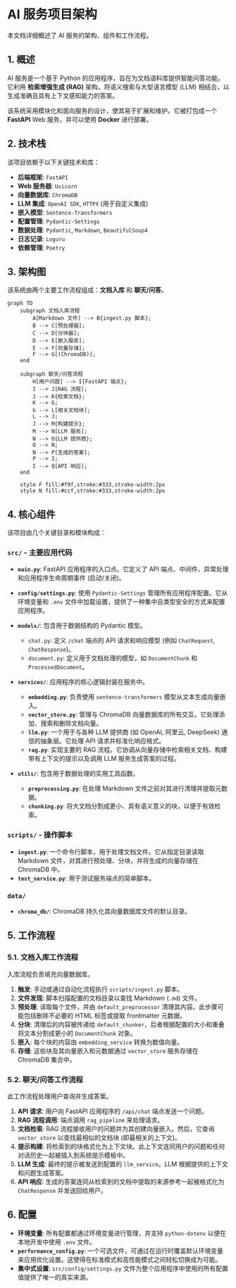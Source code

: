 # AI 服务项目架构

本文档详细概述了 AI 服务的架构、组件和工作流程。

## 1. 概述

AI 服务是一个基于 Python 的应用程序，旨在为文档语料库提供智能问答功能。它利用 **检索增强生成 (RAG)** 架构，将语义搜索与大型语言模型 (LLM) 相结合，以生成准确且具有上下文感知能力的答案。

该系统采用模块化和面向服务的设计，使其易于扩展和维护。它被打包成一个 **FastAPI** Web 服务，并可以使用 **Docker** 进行部署。

## 2. 技术栈

该项目依赖于以下关键技术和库：

- **后端框架**: `FastAPI`
- **Web 服务器**: `Uvicorn`
- **向量数据库**: `ChromaDB`
- **LLM 集成**: `OpenAI SDK`, `HTTPX` (用于自定义集成)
- **嵌入模型**: `Sentence-Transformers`
- **配置管理**: `Pydantic-Settings`
- **数据处理**: `Pydantic`, `Markdown`, `BeautifulSoup4`
- **日志记录**: `Loguru`
- **依赖管理**: `Poetry`

## 3. 架构图

该系统由两个主要工作流程组成：**文档入库** 和 **聊天/问答**。

```mermaid
graph TD
    subgraph 文档入库流程
        A[Markdown 文件] --> B{ingest.py 脚本};
        B --> C[预处理器];
        C --> D[分块器];
        D --> E[嵌入服务];
        E --> F[向量存储];
        F --> G[(ChromaDB)];
    end

    subgraph 聊天/问答流程
        H[用户问题] --> I{FastAPI 端点};
        I --> J[RAG 流程];
        J --> K{检索文档};
        K --> G;
        G --> L[相关文档块];
        L --> J;
        J --> M{构建提示};
        M --> N[LLM 服务];
        N --> O{LLM 提供商};
        O --> N;
        N --> P[生成的答案];
        P --> I;
        I --> Q[API 响应];
    end

    style F fill:#f9f,stroke:#333,stroke-width:2px
    style N fill:#ccf,stroke:#333,stroke-width:2px
```

## 4. 核心组件

该项目由几个关键目录和模块构成：

### `src/` - 主要应用代码

-   **`main.py`**: FastAPI 应用程序的入口点。它定义了 API 端点、中间件、异常处理和应用程序生命周期事件 (启动/关闭)。

-   **`config/settings.py`**: 使用 `Pydantic-Settings` 管理所有应用程序配置。它从环境变量和 `.env` 文件中加载设置，提供了一种集中且类型安全的方式来配置应用程序。

-   **`models/`**: 包含用于数据结构的 Pydantic 模型。
    -   `chat.py`: 定义 `/chat` 端点的 API 请求和响应模型 (例如 `ChatRequest`, `ChatResponse`)。
    -   `document.py`: 定义用于文档处理的模型，如 `DocumentChunk` 和 `ProcessedDocument`。

-   **`services/`**: 应用程序的核心逻辑封装在服务中。
    -   **`embedding.py`**: 负责使用 `sentence-transformers` 模型从文本生成向量嵌入。
    -   **`vector_store.py`**: 管理与 ChromaDB 向量数据库的所有交互。它处理添加、搜索和删除文档向量。
    -   **`llm.py`**: 一个用于与各种 LLM 提供商 (如 OpenAI, 阿里云, DeepSeek) 通信的抽象层。它处理 API 请求并标准化响应格式。
    -   **`rag.py`**: 实现主要的 RAG 流程。它协调从向量存储中检索相关文档、构建带有上下文的提示以及调用 LLM 服务生成答案的过程。

-   **`utils/`**: 包含用于数据处理的实用工具函数。
    -   **`preprocessing.py`**: 在处理 Markdown 文件之前对其进行清理并提取元数据。
    -   **`chunking.py`**: 将大文档分割成更小、具有语义意义的块，以便于有效检索。

### `scripts/` - 操作脚本

-   **`ingest.py`**: 一个命令行脚本，用于处理文档文件。它从指定目录读取 Markdown 文件，对其进行预处理、分块，并将生成的向量存储在 ChromaDB 中。
-   **`test_service.py`**: 用于测试服务端点的简单脚本。

### `data/`

-   **`chroma_db/`**: ChromaDB 持久化其向量数据库文件的默认目录。

## 5. 工作流程

### 5.1. 文档入库工作流程

入库流程负责填充向量数据库。

1.  **触发**: 手动或通过自动化流程执行 `scripts/ingest.py` 脚本。
2.  **文件发现**: 脚本扫描配置的文档目录以查找 Markdown (`.md`) 文件。
3.  **预处理**: 读取每个文件，并由 `default_preprocessor` 清理其内容。此步骤可能包括删除不必要的 HTML 标签或提取 frontmatter 元数据。
4.  **分块**: 清理后的内容被传递给 `default_chunker`，后者根据配置的大小和重叠将文本分割成更小的 `DocumentChunk` 对象。
5.  **嵌入**: 每个块的内容由 `embedding_service` 转换为数值向量。
6.  **存储**: 这些块及其向量嵌入和元数据通过 `vector_store` 服务存储在 ChromaDB 集合中。

### 5.2. 聊天/问答工作流程

此工作流程处理用户查询并生成答案。

1.  **API 请求**: 用户向 FastAPI 应用程序的 `/api/chat` 端点发送一个问题。
2.  **RAG 流程调用**: 端点调用 `rag_pipeline` 来处理请求。
3.  **文档检索**: RAG 流程接收用户的问题并为其创建向量嵌入。然后，它查询 `vector_store` 以查找最相似的文档块 (即最相关的上下文)。
4.  **提示构建**: 将检索到的块格式化为上下文块。此上下文连同用户的问题和任何对话历史一起被插入到系统提示模板中。
5.  **LLM 生成**: 最终的提示被发送到配置的 `llm_service`。LLM 根据提供的上下文和问题生成答案。
6.  **API 响应**: 生成的答案连同从检索到的文档中提取的来源参考一起被格式化为 `ChatResponse` 并发送回给用户。

## 6. 配置

-   **环境变量**: 所有配置都通过环境变量进行管理，并支持 `python-dotenv` 以便在本地开发中使用 `.env` 文件。
-   **`performance_config.py`**: 一个可选文件，可通过在运行时覆盖默认环境变量来应用优化设置。这使得在标准模式和高性能模式之间轻松切换成为可能。
-   **集中式设置**: `src/config/settings.py` 文件为整个应用程序中使用的所有配置值提供了唯一的真实来源。

